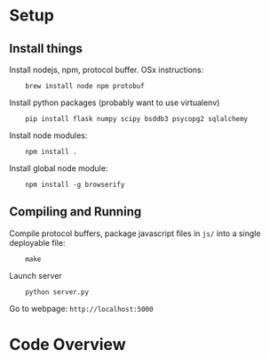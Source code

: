 # Setup

## Install things

Install nodejs, npm, protocol buffer.  OSx instructions:

        brew install node npm protobuf

Install python packages (probably want to use virtualenv)

        pip install flask numpy scipy bsddb3 psycopg2 sqlalchemy

Install node modules:

        npm install .

Install global node module:

        npm install -g browserify



## Compiling and Running

Compile protocol buffers, package javascript files in `js/` into a single deployable file:

        make

Launch server

        python server.py


Go to webpage: `http://localhost:5000`


# Code Overview


